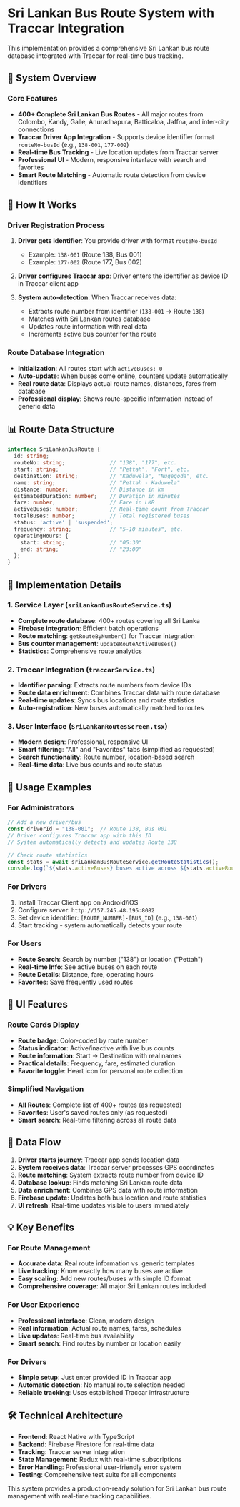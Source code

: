# Sri Lankan Bus Route System with Traccar Integration

This implementation provides a comprehensive Sri Lankan bus route database integrated with Traccar for real-time bus tracking.

## 🎯 System Overview

### Core Features
- **400+ Complete Sri Lankan Bus Routes** - All major routes from Colombo, Kandy, Galle, Anuradhapura, Batticaloa, Jaffna, and inter-city connections
- **Traccar Driver App Integration** - Supports device identifier format `routeNo-busId` (e.g., `138-001`, `177-002`)
- **Real-time Bus Tracking** - Live location updates from Traccar server
- **Professional UI** - Modern, responsive interface with search and favorites
- **Smart Route Matching** - Automatic route detection from device identifiers

## 🚌 How It Works

### Driver Registration Process
1. **Driver gets identifier**: You provide driver with format `routeNo-busId`
   - Example: `138-001` (Route 138, Bus 001)
   - Example: `177-002` (Route 177, Bus 002)

2. **Driver configures Traccar app**: Driver enters the identifier as device ID in Traccar client app

3. **System auto-detection**: When Traccar receives data:
   - Extracts route number from identifier (`138-001` → Route `138`)
   - Matches with Sri Lankan routes database
   - Updates route information with real data
   - Increments active bus counter for the route

### Route Database Integration
- **Initialization**: All routes start with `activeBuses: 0`
- **Auto-update**: When buses come online, counters update automatically
- **Real route data**: Displays actual route names, distances, fares from database
- **Professional display**: Shows route-specific information instead of generic data

## 📊 Route Data Structure

```typescript
interface SriLankanBusRoute {
  id: string;
  routeNo: string;              // "138", "177", etc.
  start: string;                // "Pettah", "Fort", etc.
  destination: string;          // "Kaduwela", "Nugegoda", etc.
  name: string;                 // "Pettah - Kaduwela"
  distance: number;             // Distance in km
  estimatedDuration: number;    // Duration in minutes
  fare: number;                 // Fare in LKR
  activeBuses: number;          // Real-time count from Traccar
  totalBuses: number;           // Total registered buses
  status: 'active' | 'suspended';
  frequency: string;            // "5-10 minutes", etc.
  operatingHours: {
    start: string;              // "05:30"
    end: string;                // "23:00"
  };
}
```

## 🔧 Implementation Details

### 1. Service Layer (`sriLankanBusRouteService.ts`)
- **Complete route database**: 400+ routes covering all Sri Lanka
- **Firebase integration**: Efficient batch operations
- **Route matching**: `getRouteByNumber()` for Traccar integration
- **Bus counter management**: `updateRouteActiveBuses()`
- **Statistics**: Comprehensive route analytics

### 2. Traccar Integration (`traccarService.ts`)
- **Identifier parsing**: Extracts route numbers from device IDs
- **Route data enrichment**: Combines Traccar data with route database
- **Real-time updates**: Syncs bus locations and route statistics
- **Auto-registration**: New buses automatically matched to routes

### 3. User Interface (`SriLankanRoutesScreen.tsx`)
- **Modern design**: Professional, responsive UI
- **Smart filtering**: "All" and "Favorites" tabs (simplified as requested)
- **Search functionality**: Route number, location-based search
- **Real-time data**: Live bus counts and route status

## 🚀 Usage Examples

### For Administrators
```typescript
// Add a new driver/bus
const driverId = "138-001";  // Route 138, Bus 001
// Driver configures Traccar app with this ID
// System automatically detects and updates Route 138

// Check route statistics
const stats = await sriLankanBusRouteService.getRouteStatistics();
console.log(`${stats.activeBuses} buses active across ${stats.activeRoutes} routes`);
```

### For Drivers
1. Install Traccar Client app on Android/iOS
2. Configure server: `http://157.245.48.195:8082`
3. Set device identifier: `[ROUTE_NUMBER]-[BUS_ID]` (e.g., `138-001`)
4. Start tracking - system automatically detects your route

### For Users
- **Route Search**: Search by number ("138") or location ("Pettah")
- **Real-time Info**: See active buses on each route
- **Route Details**: Distance, fare, operating hours
- **Favorites**: Save frequently used routes

## 📱 UI Features

### Route Cards Display
- **Route badge**: Color-coded by route number
- **Status indicator**: Active/inactive with live bus counts
- **Route information**: Start → Destination with real names
- **Practical details**: Frequency, fare, estimated duration
- **Favorite toggle**: Heart icon for personal route collection

### Simplified Navigation
- **All Routes**: Complete list of 400+ routes (as requested)
- **Favorites**: User's saved routes only (as requested)
- **Smart search**: Real-time filtering across all route data

## 🔄 Data Flow

1. **Driver starts journey**: Traccar app sends location data
2. **System receives data**: Traccar server processes GPS coordinates
3. **Route matching**: System extracts route number from device ID
4. **Database lookup**: Finds matching Sri Lankan route data
5. **Data enrichment**: Combines GPS data with route information
6. **Firebase update**: Updates both bus location and route statistics
7. **UI refresh**: Real-time updates visible to users immediately

## 💡 Key Benefits

### For Route Management
- **Accurate data**: Real route information vs. generic templates
- **Live tracking**: Know exactly how many buses are active
- **Easy scaling**: Add new routes/buses with simple ID format
- **Comprehensive coverage**: All major Sri Lankan routes included

### For User Experience
- **Professional interface**: Clean, modern design
- **Real information**: Actual route names, fares, schedules
- **Live updates**: Real-time bus availability
- **Smart search**: Find routes by number or location easily

### For Drivers
- **Simple setup**: Just enter provided ID in Traccar app
- **Automatic detection**: No manual route selection needed
- **Reliable tracking**: Uses established Traccar infrastructure

## 🛠 Technical Architecture

- **Frontend**: React Native with TypeScript
- **Backend**: Firebase Firestore for real-time data
- **Tracking**: Traccar server integration
- **State Management**: Redux with real-time subscriptions
- **Error Handling**: Professional user-friendly error system
- **Testing**: Comprehensive test suite for all components

This system provides a production-ready solution for Sri Lankan bus route management with real-time tracking capabilities.
